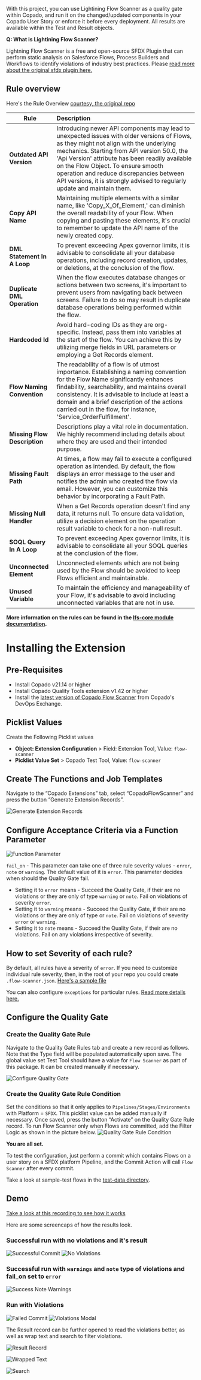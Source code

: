 With this project, you can use Lightining Flow Scanner as a quality gate within Copado, and run it on the changed/updated components in your Copado User Story or enforce it before every deployment. All results are available within the Test and Result objects.

**Q: What is Lightining Flow Scanner?**

Lightning Flow Scanner is a free and open-source SFDX Plugin that can perform static analysis on Salesforce Flows, Process Builders and Workflows to identify violations of industry best practices. Please [read more about the original sfdx plugin here.](https://github.com/Lightning-Flow-Scanner/lightning-flow-scanner-sfdx)

## Rule overview
Here's the Rule Overview [courtesy, the original repo](https://github.com/Lightning-Flow-Scanner/lightning-flow-scanner-sfdx?tab=readme-ov-file#rule-overview)

| Rule       | Description |
|--------------|:-----------|
| **Outdated API Version** | Introducing newer API components may lead to unexpected issues with older versions of Flows, as they might not align with the underlying mechanics. Starting from API version 50.0, the 'Api Version' attribute has been readily available on the Flow Object. To ensure smooth operation and reduce discrepancies between API versions, it is strongly advised to regularly update and maintain them. |
| **Copy API Name** | Maintaining multiple elements with a similar name, like 'Copy_X_Of_Element,' can diminish the overall readability of your Flow. When copying and pasting these elements, it's crucial to remember to update the API name of the newly created copy. |
| **DML Statement In A Loop** |  To prevent exceeding Apex governor limits, it is advisable to consolidate all your database operations, including record creation, updates, or deletions, at the conclusion of the flow. |
| **Duplicate DML Operation** |   When the flow executes database changes or actions between two screens, it's important to prevent users from navigating back between screens. Failure to do so may result in duplicate database operations being performed within the flow. |
| **Hardcoded Id** |  Avoid hard-coding IDs as they are org-specific. Instead, pass them into variables at the start of the flow. You can achieve this by utilizing merge fields in URL parameters or employing a Get Records element. |
| **Flow Naming Convention** |  The readability of a flow is of utmost importance. Establishing a naming convention for the Flow Name significantly enhances findability, searchability, and maintains overall consistency. It is advisable to include at least a domain and a brief description of the actions carried out in the flow, for instance, 'Service_OrderFulfillment'. |
| **Missing Flow Description** |   Descriptions play a vital role in documentation. We highly recommend including details about where they are used and their intended purpose. |
| **Missing Fault Path** |  At times, a flow may fail to execute a configured operation as intended. By default, the flow displays an error message to the user and notifies the admin who created the flow via email. However, you can customize this behavior by incorporating a Fault Path. |
| **Missing Null Handler**      |   When a Get Records operation doesn't find any data, it returns null. To ensure data validation, utilize a decision element on the operation result variable to check for a non-null result. |
| **SOQL Query In A Loop** |  To prevent exceeding Apex governor limits, it is advisable to consolidate all your SOQL queries at the conclusion of the flow. |
| **Unconnected Element** |  Unconnected elements which are not being used by the Flow should be avoided to keep Flows efficient and maintainable. |
| **Unused Variable**      |  To maintain the efficiency and manageability of your Flow, it's advisable to avoid including unconnected variables that are not in use. |

**More information on the rules can be found in the [lfs-core module documentation](https://github.com/Lightning-Flow-Scanner/lightning-flow-scanner-core).**

# Installing the Extension

## Pre-Requisites
* Install Copado v21.14 or higher
* Install Copado Quality Tools extension v1.42 or higher
* Install the [latest version of Copado Flow Scanner](https://login.salesforce.com/packaging/installPackage.apexp?p0=04t8Z000000Bop3QAC) from Copado's DevOps Exchange.

## Picklist Values

Create the Following Picklist values
* **Object: Extension Configuration** > Field: Extension Tool, Value: `flow-scanner`
* **Picklist Value Set** > Copado Test Tool, Value: `flow-scanner`

## Create The Functions and Job Templates
Navigate to the “Copado Extensions” tab, select “CopadoFlowScanner” and press the button “Generate Extension Records”.

![Generate Extension Records](./assets/images/generate-extension-records.png)

## Configure Acceptance Criteria via a Function Parameter
 ![Function Parameter](./assets/images/function-parameter.png)

`fail_on` - This parameter can take one of three rule severity values - `error`, `note` or `warning`. The default value of it is `error`. This parameter decides when should the Quality Gate fail.

  - Setting it to `error` means - Succeed the Quality Gate, if their are no violations or they are only of type `warning` or `note`. Fail on violations of severity `error`.
  - Setting it to `warning` means - Succeed the Quality Gate, if their are no violations or they are only of type or `note`. Fail on violations of severity `error` or `warning`.
  - Setting it to `note` means - Succeed the Quality Gate, if their are no violations. Fail on any violations irrespective of severity.

## How to set Severity of each rule?

By default, all rules have a severity of `error`. If you need to customize individual rule severity, then, in the root of your repo you could create `.flow-scanner.json`. [Here's a sample file](./.flow-scanner.json)

You can also configure `exceptions` for particular rules. [Read more details here.](https://github.com/Lightning-Flow-Scanner/lightning-flow-scanner-sfdx?tab=readme-ov-file#configuration)

## Configure the Quality Gate

### Create the Quality Gate Rule
Navigate to the Quality Gate Rules tab and create a new record as follows. Note that the Type field will be populated automatically upon save. The global value set Test Tool should have a value for `Flow Scanner` as part of this package. It can be created manually if necessary.

![Configure Quality Gate](./assets/images/create-quality-gate-rule.png)

### Create the Quality Gate Rule Condition
Set the conditions so that it only applies to `Pipelines/Stages/Environments` with Platform = `SFDX`. This picklist value can be added manually if necessary.
Once saved, press the button “Activate” on the Quality Gate Rule record.
To run Flow Scanner only when Flows are committed, add the Filter Logic as shown in the picture below.
![Quality Gate Rule Condition](./assets/images/quality-gate-rule-condition.png)

**You are all set.**

To test the configuration, just perform a commit which contains Flows on a user story on a SFDX platform Pipeline, and the Commit Action will call `Flow Scanner` after every commit.

Take a look at sample-test flows in the [test-data directory](./test-data/flows/).

## Demo

[Take a look at this recording to see how it works](https://www.loom.com/share/d5fc87459e714e94b72abcd5511be5d8)

Here are some screencaps of how the results look.
### Successful run with no violations and it's result
![Successful Commit](./assets/images/successful-commit.png)
![No Violations](./assets/images/no-violations.png)

### Successful run with `warnings` and `note` type of violations and fail_on set to `error`
![Success Note Warnings](./assets/images/note-warning.png)

### Run with Violations
![Failed Commit](./assets/images/failed-commit.png)
![Violations Modal](./assets/images/violations-modal.png)

The Result record can be further opened to read the violations better, as well as wrap text and search to filter violations.

![Result Record](./assets/images/violations-result.png)

![Wrapped Text](./assets/images/violations-wrapped-text.png)

![Search](./assets/images/violations-search.png)

